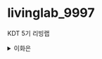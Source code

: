 # livinglab_9997
KDT 5기 리빙랩

<details>
<summary> 이화은
</summary>
<div markdown="1">
<br>
  
✏ **주제  -  길고양이 개체 수 관련 경향 분석**

- **세부 주제  :**
    - 대구광역시 내에서 가장 많은 개체가 포획된 지역은 어디일까?
    - 해당 지역은 다른 지역과 비교하여 어떤 특징이 있을까?

📍 **csv 파일 정보** : 

- 포획 기간 : 2023년 4월 27일 ~ 2024년 05월 01일
- 포획 지역 : 대구광역시 전역
- 포획 건수 : 총 3,719건
    - 지역별 포획 건수
        - 달서구    604 건
        - 수성구    526 건
        - 달성군    506 건
        - 중구     466 건
        - 북구     391 건
        - 서구     387 건
        - 동구     374 건
        - 군위군    241 건
        - 남구     216 건

- 몸무게
    - 평균 몸무게 : 3.576955kg
    - 최소 몸무게 : 1.900000kg
    - 최대 몸무게 : 7.500000kg

📌 **분석 방법** :
**1) 데이터 수집**

- [**공공데이터포털 길고양이 중성화사업(TNR)**](https://www.animal.go.kr/front/awtis/roadCat/roadCatListPublicData.do)의 공공데이터포털 LINK 서비스에서 길고양이 중성화 사업(TNR)이 실시된 개체의 정보를 CSV파일로 다운로드

**2) 데이터 전처리** 

- csv 파일을 Pandas의 데이터프레임 형태로 변환
- 관리번호, 포획 사진 및 중성화 사진, 수술 이후 사진, 방사 사진 컬럼을 삭제
- 삭제 컬럼
    - 사업지역(시도) : 대구 지역 자료이기 때문에 삭제
    - 털색, 품종, 특이사항, 건강상태 : 분석 내용과 상관 관계가 없어 삭제
    - 연령 : 추정치가 많아 삭제
    - 종결 정보 : ‘상태’ 컬럼과 일치
- 상태가 ‘방사’가 아닌 경우를 찾아 종결 정보 확인 (총 8건)
    
    ⇒ 수술 후 사망한 경우 해당 개체는 수술로 인한 개체 수 변화에 영향을 끼치지 않을 것으로 판단하여 해당 행 삭제 후 ‘상태’ 열 삭제.
    
- 포획 일자, 방사 일자 datetime으로 형변환
- 포획 장소와 방사 장소가 같은지 확인 (이슈 발생)
    
    ⇒ 지역별 개체 수 변동 가능성 최소화
    
    - **이슈 발생** : 주소 작성 방식 차이 및 오타로 인해 포획 장소와 방사 장소가 같지 않은 경우 총 850건
    
    ⇒ 방사포획일치 컬럼을 추가하고 ‘preprocess.csv’로 파일 저장 후 데이터 확인
    
    - 1차 확인 (850건→ 43건)
        - 띄어쓰기 차이 : (예 : 가창리1037 - 가창리 1037)
        - 오기 : (예 : 녹원밴션 - 녹원맨션, 국채보상로 - 구개보상로)
        - 누락 : (예 :월배로 83안길18 - 월배로 83안길18 2층, 성동로37길39-3 - 성동로37길39*)*
    - 2차 확인 (43건 → 24)
        - 인근일 경우 : ( 예: 동덕로30길 45 - 동덕로 122, 구지면 과학마을로 3길 - 구지면 과학마을로 2길, 욱수천로7 - 달구벌대로650길78 )
        - 주소 표기 차이 : (화원읍 화원로 36 - 화원읍 천내리 118)
    - 삭제 행
        - 오기 여부 확인에 어려움이 있는 경우 (예 : 대구광역시 동구 팔공산로199길 12 - 대구광역시 팔공산로 119길 12*)*
    
    ⇒ 수정한 파일을 데이터 프레임으로 만들고 df = df[df['방사포획일치']**==**True]로 필터링 후 ‘방사포획일치’행 삭제.
    
- 성별 범주화 (0: 수컷, 1: 암컷)

**2) 시각화** 
   - TNR 대상 개체 몸무게(kg)
     ![image](https://github.com/Skylee0310/livinglab_9997/assets/155412049/3068bb1f-0aac-4ef4-842b-3115fa4bbc71)
      - TNR 대상은 몸무게 2kg 이상의 건강하고 임신하지 않은 개체지만 실제로는 2kg에 미치지 못하더라도 TNR을 시행하고 있음을 알 수 있다.
  - 월별 TNR 개체 수 비교(월별 TNR 개체 수(2023년 5월 01일 ~ 2024년 04월 31일))
    ![image](https://github.com/Skylee0310/livinglab_9997/assets/155412049/b118fc6d-e949-42a3-8ff4-f353c15af414)
    - 동절기 (12월, 1월, 2월) 및 장마철과 하절기 (7월, 8월)의 경우 수술 후 회복의 어려움을 고려하여 수술을 지양하고 있어 그 TNR 건수가 적은 것을 알 수 있다.
    - 대부분 2월 중에 신청을 받아 3월부터 TNR을 시행하기 때문에 3월에 개체를 TNR하는 경우가 가장 많다. 그리고 하절기가 지난 이후 9월부터 다시 TNR 건수가 많아지다가 이후 사업이 종료되는 12월까지 꾸준히 감소하고 있다.
  
  - 각 지역(시군구별) TNR 개체 수 비교
    ![image](https://github.com/Skylee0310/livinglab_9997/assets/155412049/0a255a62-d65c-45ce-9a9e-f16bf9814bc5)
    - TNR을 가장 적극적으로 실시하고 있는 시군구는 ‘달서구’이다.
    - 달서구는 지역 기초자치단체 최초로 ‘길고양이 급식소’를 시범 설치해 운영하고 있다. ‘대구신문’의 2023년 01월 09일 기사 ‘**달서구 ‘길고양이 급식소’ 확대 운영’에** 따르면  ‘2019년 달서구청의 길고양이 급식소 설치 사업이 시작된 이후 2022년까지 도원·경원고, 월성공원, 도원근린공원 등 지역 12곳에 총 14개소의 급식소가 설치했고 급식소에 상주하는 길고양이 130여 마리 중 절반 정도인 60여 마리에 대한 중성화 사업을 완료하였다.
    - 반면 TNR을 가장 소극적으로 실시하고 있는 시군구는 ‘남구’이다.

  - 시군구별 TNR 개체 수와 인구 수
    ![image](https://github.com/Skylee0310/livinglab_9997/assets/155412049/d89b94e4-18f5-4ad3-aa75-5118c989c7aa)
    - TNR 건수와 각 지역의 인구 수 간의 상관계수는 0.639664이다.
    - 달서구는 대구 내에서 TNR 건수와 인구 수가 모두 가장 높은 시군구이다.
    - 달서구, 수성구, 남구의 경우 TNR건수와 인구 수가 비례하지만 대부분의 시군구에서 그 관계가 비례하고 있지 않다. 따라서 TNR 건수와 인구 수는 큰 상관 관계를 갖지 않는다고 판단할 수 있다.
  
  - 각 지역별 TNR 개체 수 성비 비교
    ![image](https://github.com/Skylee0310/livinglab_9997/assets/155412049/dae05b64-0c7b-485b-9b22-5a161aa4c3c2)
    - TNR 개체의 성비는 큰 차이를 보이지 않는다.

**4) 한계점**

- TNR은 75%이상 완료되어야 효과가 있다.
- 그러나 길고양이 특성 상 각 시군구에 있는 개체 수를 추측할 수 없어 TNR의 효과를 예측하기 어렵다.

**5) 결론**

- TNR 대상이 되는 개체는 2kg 후반대부터 3~4kg대의 개체가 가장 많다.
- TNR은 3월에 가장 많이 이루어지고 있으며 수술 후 회복의 어려움을 고려하여 TNR 지양하는 장마철과 하절기 이후인 10월이 그 뒤를 잇고 있다.
- 대구 내에서 TNR을 가장 적극적으로 실시하고 있는 시군구는 ‘달서구’이며, 가장 소극적으로 실시하고 있는 것은 ‘남구’이다.
- TNR 건수와 인구 수는 큰 상관 관계를 갖지 않는다.
- TNR 개체의 성비는 큰 차이를 보이지 않는다.

- 민원 / TNR 효과 근거 찾기.

</div>
</details>
